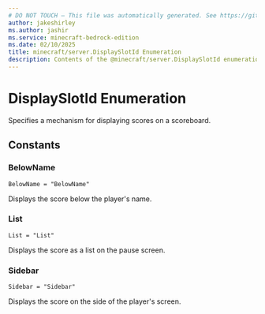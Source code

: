 ```yaml
---
# DO NOT TOUCH — This file was automatically generated. See https://github.com/mojang/minecraftapidocsgenerator to modify descriptions, examples, etc.
author: jakeshirley
ms.author: jashir
ms.service: minecraft-bedrock-edition
ms.date: 02/10/2025
title: minecraft/server.DisplaySlotId Enumeration
description: Contents of the @minecraft/server.DisplaySlotId enumeration.
---
```

# DisplaySlotId Enumeration

Specifies a mechanism for displaying scores on a scoreboard.

## Constants
### **BelowName**
`BelowName = "BelowName"`

Displays the score below the player's name.
### **List**
`List = "List"`

Displays the score as a list on the pause screen.
### **Sidebar**
`Sidebar = "Sidebar"`

Displays the score on the side of the player's screen.

